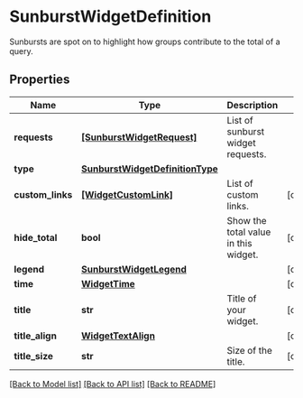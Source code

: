 # SunburstWidgetDefinition

Sunbursts are spot on to highlight how groups contribute to the total of a query.

## Properties

| Name             | Type                                                                | Description                          | Notes      |
| ---------------- | ------------------------------------------------------------------- | ------------------------------------ | ---------- |
| **requests**     | [**[SunburstWidgetRequest]**](SunburstWidgetRequest.md)             | List of sunburst widget requests.    |
| **type**         | [**SunburstWidgetDefinitionType**](SunburstWidgetDefinitionType.md) |                                      |
| **custom_links** | [**[WidgetCustomLink]**](WidgetCustomLink.md)                       | List of custom links.                | [optional] |
| **hide_total**   | **bool**                                                            | Show the total value in this widget. | [optional] |
| **legend**       | [**SunburstWidgetLegend**](SunburstWidgetLegend.md)                 |                                      | [optional] |
| **time**         | [**WidgetTime**](WidgetTime.md)                                     |                                      | [optional] |
| **title**        | **str**                                                             | Title of your widget.                | [optional] |
| **title_align**  | [**WidgetTextAlign**](WidgetTextAlign.md)                           |                                      | [optional] |
| **title_size**   | **str**                                                             | Size of the title.                   | [optional] |

[[Back to Model list]](README.md#documentation-for-models) [[Back to API list]](README.md#documentation-for-api-endpoints) [[Back to README]](README.md)
